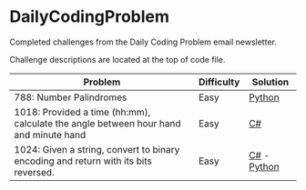 # DailyCodingProblem
Completed challenges from the Daily Coding Problem email newsletter.

Challenge descriptions are located at the top of code file.

| Problem | Difficulty | Solution |      
|---------|------------|----------|
788: Number Palindromes | Easy | [Python](./Python/788.py) 
1018: Provided a time (hh:mm), calculate the angle between hour hand and minute hand | Easy | [C#](./C%23/1018.cs) 
1024: Given a string, convert to binary encoding and return with its bits reversed. | Easy | [C#](./C%23/1024.cs) - [Python](./Python/1024.py) 

